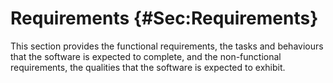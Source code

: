 # Requirements {#Sec:Requirements}

This section provides the functional requirements, the tasks and behaviours that the software is expected to complete, and the non-functional requirements, the qualities that the software is expected to exhibit.
